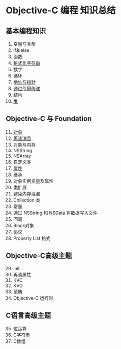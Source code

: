 # Objective-C 编程 知识总结

## 基本编程知识
1. 变量与类型
2. if和else
3. 函数
4. [格式化字符串](https://github.com/muyanbiao/Objective-C/tree/master/chapter4)
5. 数字
6. 循环
7. [地址与指针](https://github.com/muyanbiao/Objective-C/tree/master/chapter7)
8. [通过引用传递](https://github.com/muyanbiao/Objective-C/tree/master/chapter8)
9. 结构
10. [堆](https://github.com/muyanbiao/Objective-C/tree/master/chapter10)

## Objective-C 与 Foundation
11. [对象](https://github.com/muyanbiao/Objective-C/tree/master/chapter11)
12. [再谈消息](https://github.com/muyanbiao/Objective-C/tree/master/chapter12)
13. 对象与内存
14. NSString
15. NSArray
16. 自定义类
17. [属性](https://github.com/muyanbiao/Objective-C/tree/master/chapter17)
18. 继承
19. 对象实例变量及属性
20. 类扩展
21. 避免内存泄漏
22. Collection 类
23. 常量
24. 通过 NSString 和 NSData 将数据写入文件
25. 回调
26. Block对象
27. 协议
28. Property List 格式

## Objective-C高级主题
29. init
30. 再谈属性
31. KVC
32. KVO
33. 范畴
34. Objective-C 运行时

## C语言高级主题
35. 位运算
36. C字符串
37. C数组
